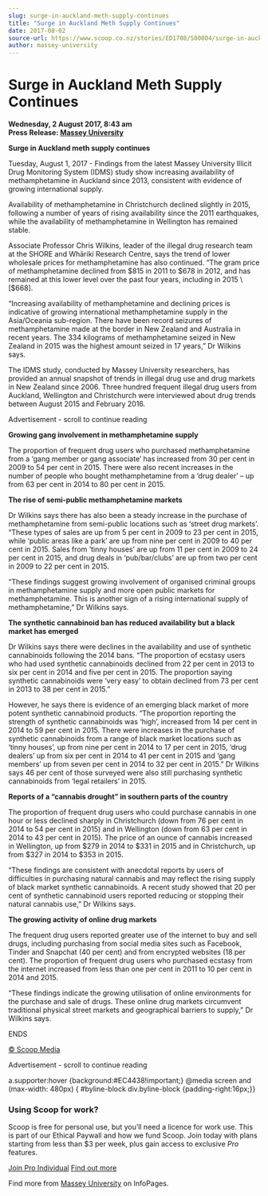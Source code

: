 ```yaml
---
slug: surge-in-auckland-meth-supply-continues
title: "Surge in Auckland Meth Supply Continues"
date: 2017-08-02
source-url: https://www.scoop.co.nz/stories/ED1708/S00004/surge-in-auckland-meth-supply-continues.htm
author: massey-university
---
```

Surge in Auckland Meth Supply Continues
=======================================

**Wednesday, 2 August 2017, 8:43 am**  
**Press Release: [Massey University](https://info.scoop.co.nz/Massey_University)**

**Surge in Auckland meth supply continues**

Tuesday, August 1, 2017 - Findings from the latest Massey University Illicit Drug Monitoring System (IDMS) study show increasing availability of methamphetamine in Auckland since 2013, consistent with evidence of growing international supply.

Availability of methamphetamine in Christchurch declined slightly in 2015, following a number of years of rising availability since the 2011 earthquakes, while the availability of methamphetamine in Wellington has remained stable.

Associate Professor Chris Wilkins, leader of the illegal drug research team at the SHORE and Whāriki Research Centre, says the trend of lower wholesale prices for methamphetamine has also continued. “The gram price of methamphetamine declined from $815 in 2011 to $678 in 2012, and has remained at this lower level over the past four years, including in 2015 \[$668\].

“Increasing availability of methamphetamine and declining prices is indicative of growing international methamphetamine supply in the Asia/Oceania sub-region. There have been record seizures of methamphetamine made at the border in New Zealand and Australia in recent years. The 334 kilograms of methamphetamine seized in New Zealand in 2015 was the highest amount seized in 17 years,” Dr Wilkins says.

The IDMS study, conducted by Massey University researchers, has provided an annual snapshot of trends in illegal drug use and drug markets in New Zealand since 2006. Three hundred frequent illegal drug users from Auckland, Wellington and Christchurch were interviewed about drug trends between August 2015 and February 2016.

Advertisement - scroll to continue reading





**Growing gang involvement in methamphetamine supply**

The proportion of frequent drug users who purchased methamphetamine from a ‘gang member or gang associate’ has increased from 30 per cent in 2009 to 54 per cent in 2015. There were also recent increases in the number of people who bought methamphetamine from a ‘drug dealer’ – up from 63 per cent in 2014 to 80 per cent in 2015.

**The rise of semi-public methamphetamine markets**

Dr Wilkins says there has also been a steady increase in the purchase of methamphetamine from semi-public locations such as ‘street drug markets’. “These types of sales are up from 5 per cent in 2009 to 23 per cent in 2015, while ‘public areas like a park’ are up from nine per cent in 2009 to 40 per cent in 2015. Sales from ‘tinny houses’ are up from 11 per cent in 2009 to 24 per cent in 2015, and drug deals in ‘pub/bar/clubs’ are up from two per cent in 2009 to 22 per cent in 2015.

“These findings suggest growing involvement of organised criminal groups in methamphetamine supply and more open public markets for methamphetamine. This is another sign of a rising international supply of methamphetamine,” Dr Wilkins says.

**The synthetic cannabinoid ban has reduced availability but a black market has emerged**

Dr Wilkins says there were declines in the availability and use of synthetic cannabinoids following the 2014 bans. “The proportion of ecstasy users who had used synthetic cannabinoids declined from 22 per cent in 2013 to six per cent in 2014 and five per cent in 2015. The proportion saying synthetic cannabinoids were ‘very easy’ to obtain declined from 73 per cent in 2013 to 38 per cent in 2015.”

However, he says there is evidence of an emerging black market of more potent synthetic cannabinoid products. “The proportion reporting the strength of synthetic cannabinoids was ‘high’, increased from 14 per cent in 2014 to 59 per cent in 2015. There were increases in the purchase of synthetic cannabinoids from a range of black market locations such as ‘tinny houses’, up from nine per cent in 2014 to 17 per cent in 2015, ‘drug dealers’ up from six per cent in 2014 to 41 per cent in 2015 and ‘gang members’ up from seven per cent in 2014 to 32 per cent in 2015.” Dr Wilkins says 46 per cent of those surveyed were also still purchasing synthetic cannabinoids from ‘legal retailers’ in 2015.

**Reports of a “cannabis drought” in southern parts of the country**

The proportion of frequent drug users who could purchase cannabis in one hour or less declined sharply in Christchurch (down from 76 per cent in 2014 to 54 per cent in 2015) and in Wellington (down from 63 per cent in 2014 to 43 per cent in 2015). The price of an ounce of cannabis increased in Wellington, up from $279 in 2014 to $331 in 2015 and in Christchurch, up from $327 in 2014 to $353 in 2015.

“These findings are consistent with anecdotal reports by users of difficulties in purchasing natural cannabis and may reflect the rising supply of black market synthetic cannabinoids. A recent study showed that 20 per cent of synthetic cannabinoid users reported reducing or stopping their natural cannabis use,” Dr Wilkins says.

**The growing activity of online drug markets**

The frequent drug users reported greater use of the internet to buy and sell drugs, including purchasing from social media sites such as Facebook, Tinder and Snapchat (40 per cent) and from encrypted websites (18 per cent). The proportion of frequent drug users who purchased ecstasy from the internet increased from less than one per cent in 2011 to 10 per cent in 2014 and 2015.

“These findings indicate the growing utilisation of online environments for the purchase and sale of drugs. These online drug markets circumvent traditional physical street markets and geographical barriers to supply,” Dr Wilkins says.

  
ENDS

  

[© Scoop Media](http://www.scoop.co.nz/about/terms.html)  

Advertisement - scroll to continue reading



a.supporter:hover {background:#EC4438!important;} @media screen and (max-width: 480px) { #byline-block div.byline-block {padding-right:16px;}}

### Using Scoop for work?

Scoop is free for personal use, but you’ll need a licence for work use. This is part of our Ethical Paywall and how we fund Scoop. Join today with plans starting from less than $3 per week, plus gain access to exclusive _Pro_ features.  
  
[Join Pro Individual](https://pro.scoop.co.nz/Individual/?from=ProIn24) [Find out more](https://pro.scoop.co.nz/using-scoop-for-work/?from=ProIn24)

Find more from [Massey University](https://info.scoop.co.nz/Massey_University) on InfoPages.